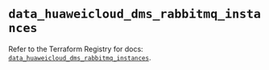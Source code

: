 # `data_huaweicloud_dms_rabbitmq_instances`

Refer to the Terraform Registry for docs: [`data_huaweicloud_dms_rabbitmq_instances`](https://registry.terraform.io/providers/huaweicloud/huaweicloud/1.71.1/docs/data-sources/dms_rabbitmq_instances).
